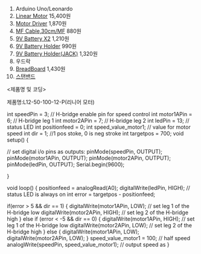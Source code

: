 1. Arduino Uno/Leonardo
2. [Linear Motor](http://mechasolution.com/shop/goods/goods_view.php?goodsno=542287&category=131019002004) 15,400원
3. [Motor Driver](http://mechasolution.com/shop/goods/goods_view.php?goodsno=1544&category=131014) 1,870원
4. [MF Cable,30cm/MF](http://mechasolution.com/shop/goods/goods_view.php?goodsno=540335&category=137003016) 880원 
5. [9V Battery X2](http://mechasolution.com/shop/goods/goods_view.php?goodsno=539736&category=135001) 1,210원
6. [9V Battery Holder](http://mechasolution.com/shop/goods/goods_view.php?goodsno=330441&category=135002) 990원
7. [9V Battery Holder(JACK)](http://mechasolution.com/shop/goods/goods_view.php?goodsno=71506&category=135002) 1,320원 
8. 우드락
9. [BreadBoard](http://mechasolution.com/shop/goods/goods_view.php?goodsno=5869&category=134001) 1,430원
10. [스탠밴드](http://storefarm.naver.com/good09/products/370709244?NaPm=ct%3Dj7lrwaf4%7Cci%3D97a0d116fc75c8e068c5fe4d5cfffd738140c80c%7Ctr%3Dsls%7Csn%3D165729%7Chk%3D0a06d6ddae89906e3ffed7beecac117afd4a42f2)



<제품명 및 코딩>

제품명:L12-50-100-12-P(리니어 모터)



int speedPin = 3; // H-bridge enable pin for speed control 
int motor1APin = 6; // H-bridge leg 1 
int motor2APin = 7; // H-bridge leg 2 
int ledPin = 13; // status LED
int positionfeed = 0;
int speed_value_motor1; // value for motor speed 
int dir = 1; //1 pos stoke, 0 is neg stroke
int targetpos = 700;
void setup() { 
 
 // set digital i/o pins as outputs: 
 pinMode(speedPin, OUTPUT); 
 pinMode(motor1APin, OUTPUT); 
 pinMode(motor2APin, OUTPUT); 
 pinMode(ledPin, OUTPUT); 
 Serial.begin(9600);
 
} 
 
void loop() { 
  positionfeed = analogRead(A0);
  digitalWrite(ledPin, HIGH); // status LED is always on 
  int error = targetpos - positionfeed;
  
  if(error > 5 && dir == 1)
 { 
 digitalWrite(motor1APin, LOW); // set leg 1 of the H-bridge low 
 digitalWrite(motor2APin, HIGH); // set leg 2 of the H-bridge high 
 }
 else if (error < -5 && dir == 0)
 {
 digitalWrite(motor1APin, HIGH); // set leg 1 of the H-bridge low 
 digitalWrite(motor2APin, LOW); // set leg 2 of the H-bridge high 
 }
 else 
 {
  digitalWrite(motor1APin, LOW);
  digitalWrite(motor2APin, LOW);
 }
   speed_value_motor1 = 100; // half speed 
 analogWrite(speedPin, speed_value_motor1); // output speed as 
} 